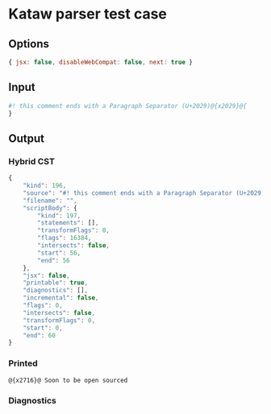 # Kataw parser test case

## Options

`````js
{ jsx: false, disableWebCompat: false, next: true }
`````

## Input

`````js
#! this comment ends with a Paragraph Separator (U+2029)@{x2029}@{
}
`````

## Output


### Hybrid CST


```javascript
{
    "kind": 196,
    "source": "#! this comment ends with a Paragraph Separator (U+2029)@{x2029}@{\n}",
    "filename": "",
    "scriptBody": {
        "kind": 197,
        "statements": [],
        "transformFlags": 0,
        "flags": 16384,
        "intersects": false,
        "start": 56,
        "end": 56
    },
    "jsx": false,
    "printable": true,
    "diagnostics": [],
    "incremental": false,
    "flags": 0,
    "intersects": false,
    "transformFlags": 0,
    "start": 0,
    "end": 60
}
```

### Printed


```javascript
@{x2716}@ Soon to be open sourced
```

### Diagnostics


```javascript

```

